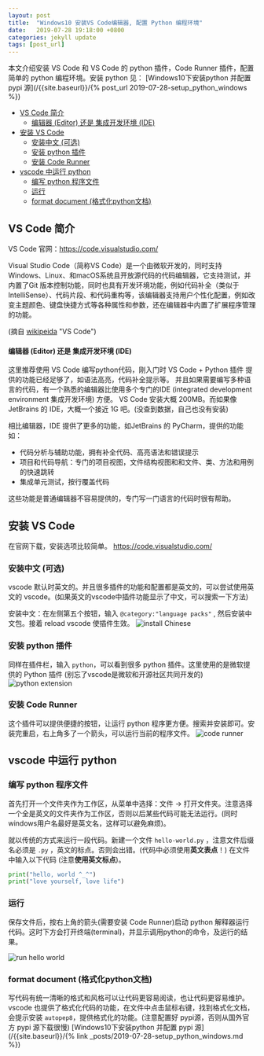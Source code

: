 ```yaml
---
layout: post
title:  "Windows10 安装VS Code编辑器, 配置 Python 编程环境"
date:   2019-07-28 19:18:00 +0800
categories: jekyll update
tags: [post_url]
---
```

本文介绍安装 VS Code 和 VS Code 的 python 插件，Code Runner 插件，配置简单的 python 编程环境。安装 python 见：
[Windows10下安装python 并配置 pypi 源](/{{site.baseurl}}/{% post_url 2019-07-28-setup_python_windows %})

- [VS Code 简介](#vs-code-简介)
    - [编辑器 (Editor) 还是 集成开发环境 (IDE)](#编辑器-editor-还是-集成开发环境-ide)
- [安装 VS Code](#安装-vs-code)
  - [安装中文 (可选)](#安装中文-可选)
  - [安装 python 插件](#安装-python-插件)
  - [安装 Code Runner](#安装-code-runner)
- [vscode 中运行 python](#vscode-中运行-python)
  - [编写 python 程序文件](#编写-python-程序文件)
  - [运行](#运行)
  - [format document (格式化python文档)](#format-document-格式化python文档)

## VS Code 简介
VS Code 官网：<https://code.visualstudio.com/>

Visual Studio Code（简称VS Code）是一个由微软开发的，同时支持Windows、Linux、和macOS系统且开放源代码的代码编辑器，它支持测试，并内置了Git 版本控制功能，同时也具有开发环境功能，例如代码补全（类似于 IntelliSense）、代码片段、和代码重构等，该编辑器支持用户个性化配置，例如改变主题颜色、键盘快捷方式等各种属性和参数，还在编辑器中内置了扩展程序管理的功能。

(摘自 [wikipeida](https://zh.wikipedia.org/wiki/Visual_Studio_Code) "VS Code")

#### 编辑器 (Editor) 还是 集成开发环境 (IDE)
这里推荐使用 VS Code 编写python代码，刚入门时 VS Code + Python 插件 提供的功能已经足够了，如语法高亮，代码补全提示等。
并且如果需要编写多种语言的代码，有一个熟悉的编辑器比使用多个专门的IDE (integrated development environment 集成开发环境) 方便。
VS Code 安装大概 200MB。而如果像 JetBrains 的 IDE，大概一个接近 1G 吧。(没查到数据，自己也没有安装)

相比编辑器，IDE 提供了更多的功能，如JetBrains 的 PyCharm，提供的功能如：
+ 代码分析与辅助功能，拥有补全代码、高亮语法和错误提示
+ 项目和代码导航：专门的项目视图，文件结构视图和和文件、类、方法和用例的快速跳转
+ 集成单元测试，按行覆盖代码

这些功能是普通编辑器不容易提供的，专门写一门语言的代码时很有帮助。

## 安装 VS Code
在官网下载，安装选项比较简单。 <https://code.visualstudio.com/>

### 安装中文 (可选)
vscode 默认时英文的。并且很多插件的功能和配置都是英文的，可以尝试使用英文的 vscode。(如果英文的vscode中插件功能显示了中文，可以搜索一下方法)

安装中文：在左侧第五个按钮，输入 `@category:"language packs"` , 然后安装中文包。接着 reload vscode 使插件生效。
![install Chinese](/{{site.baseurl}}/assets/images/install_vscode_for_writing_python/install-chinese.jpg)

### 安装 python 插件
同样在插件栏，输入 `python`，可以看到很多 python 插件。这里使用的是微软提供的 Python 插件 (别忘了vscode是微软和开源社区共同开发的)
![python extension](/{{site.baseurl}}/assets/images/install_vscode_for_writing_python/python-extension.jpg)

### 安装 Code Runner
这个插件可以提供便捷的按钮，让运行 python 程序更方便。搜索并安装即可。安装完重启，右上角多了一个箭头，可以运行当前的程序文件。
![code runner](/{{site.baseurl}}/assets/images/install_vscode_for_writing_python/code-runner.jpg)

## vscode 中运行 python
### 编写 python 程序文件
首先打开一个文件夹作为工作区，从菜单中选择：文件 -> 打开文件夹。注意选择一个全是英文的文件夹作为工作区，否则以后某些代码可能无法运行。(同时windows用户名最好是英文名，这样可以避免麻烦)。

就以传统的方式来运行一段代码。新建一个文件 `hello-world.py` ，注意文件后缀名必须是 `.py` ，英文的标点。否则会出错。(代码中必须使用**英文表点**！) 在文件中输入以下代码 (注意**使用英文标点**)。

``` python
print("hello, world ^_^")
print("love yourself, love life")
```

### 运行
保存文件后，按右上角的箭头(需要安装 Code Runner)启动 python 解释器运行代码。这时下方会打开终端(terminal)，并显示调用python的命令，及运行的结果。

![run hello world](/{{site.baseurl}}/assets/images/install_vscode_for_writing_python/run-hello-world.jpg)

### format document (格式化python文档)
写代码有统一清晰的格式和风格可以让代码更容易阅读，也让代码更容易维护。vscode 也提供了格式化代码的功能，在文件中点击鼠标右键，找到格式化文档，会提示安装 `autopep8`，提供格式化的功能。(注意配置好 pypi源，否则从国外官方 pypi 源下载很慢)
[Windows10下安装python 并配置 pypi 源](/{{site.baseurl}}/{% link _posts/2019-07-28-setup_python_windows.md %})